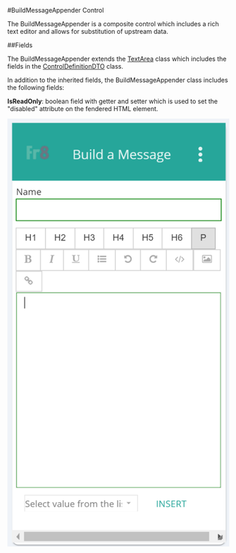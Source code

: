 #BuildMessageAppender Control

The BuildMessageAppender is a composite control which includes a rich text editor and allows for substitution of upstream data.

##Fields

The BuildMessageAppender extends the [TextArea](TextArea.md) class which includes the fields in the [ControlDefinitionDTO](../DataTransfer/ControlDefinitinDTO.md) class.

 In addition to the inherited fields, the BuildMessageAppender class includes the following fields:

__IsReadOnly__: boolean field with getter and setter which is used to set the "disabled" attribute on the fendered HTML element.

<img src="images/build_message_appender.PNG" alt="Build Message Appender UI"/>